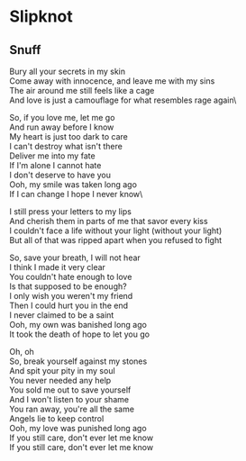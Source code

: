 # Slipknot

## Snuff

Bury all your secrets in my skin\
Come away with innocence, and leave me with my sins\
The air around me still feels like a cage\
And love is just a camouflage for what resembles rage again\

So, if you love me, let me go\
And run away before I know\
My heart is just too dark to care\
I can't destroy what isn't there\
Deliver me into my fate\
If I'm alone I cannot hate\
I don't deserve to have you\
Ooh, my smile was taken long ago\
If I can change I hope I never know\

I still press your letters to my lips\
And cherish them in parts of me that savor every kiss\
I couldn't face a life without your light (without your light)\
But all of that was ripped apart when you refused to fight

So, save your breath, I will not hear\
I think I made it very clear\
You couldn't hate enough to love\
Is that supposed to be enough?\
I only wish you weren't my friend\
Then I could hurt you in the end\
I never claimed to be a saint\
Ooh, my own was banished long ago\
It took the death of hope to let you go

Oh, oh\
So, break yourself against my stones\
And spit your pity in my soul\
You never needed any help\
You sold me out to save yourself\
And I won't listen to your shame\
You ran away, you're all the same\
Angels lie to keep control\
Ooh, my love was punished long ago\
If you still care, don't ever let me know\
If you still care, don't ever let me know


